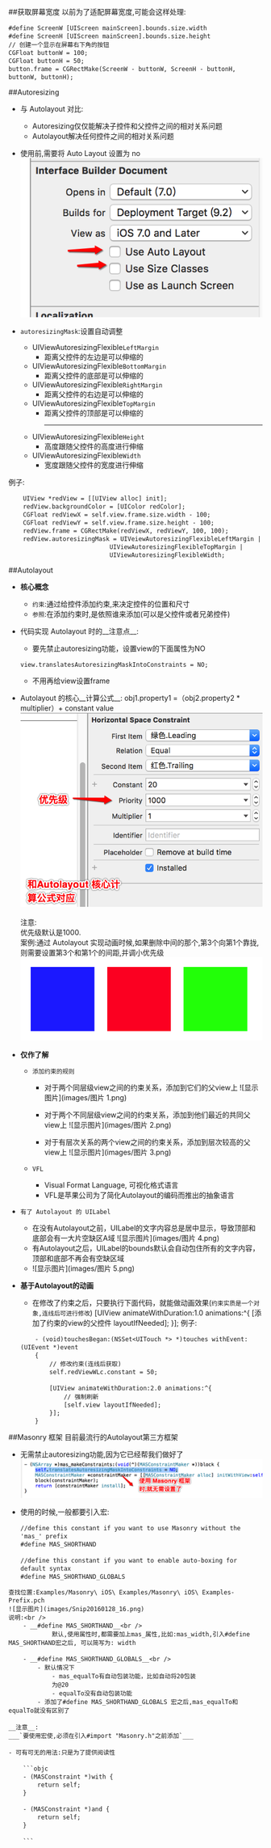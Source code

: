 ##获取屏幕宽度
以前为了适配屏幕宽度,可能会这样处理:
```objc
#define ScreenW [UIScreen mainScreen].bounds.size.width
#define ScreenH [UIScreen mainScreen].bounds.size.height
// 创建一个显示在屏幕右下角的按钮
CGFloat buttonW = 100;
CGFloat buttonH = 50;
button.frame = CGRectMake(ScreenW - buttonW, ScreenH - buttonH, buttonW, buttonH);

```


##Autoresizing
- 与 Autolayout 对比:
    - Autoresizing仅仅能解决子控件和父控件之间的相对关系问题
    - Autolayout解决任何控件之间的相对关系问题

- 使用前,需要将 Auto Layout 设置为 no
![显示图片](images/Snip20160128_9.png)

- `autoresizingMask`:设置自动调整
    - UIViewAutoresizingFlexible`LeftMargin`
        - 距离父控件的左边是可以伸缩的
    - UIViewAutoresizingFlexible`BottomMargin`
        - 距离父控件的底部是可以伸缩的
    - UIViewAutoresizingFlexible`RightMargin`
        - 距离父控件的右边是可以伸缩的
    - UIViewAutoresizingFlexible`TopMargin`
        - 距离父控件的顶部是可以伸缩的<hr />
    - UIViewAutoresizingFlexible`Height`
        - 高度跟随父控件的高度进行伸缩
    - UIViewAutoresizingFlexible`Width`
        - 宽度跟随父控件的宽度进行伸缩

例子:
```objc
    UIView *redView = [[UIView alloc] init];
    redView.backgroundColor = [UIColor redColor];
    CGFloat redViewX = self.view.frame.size.width - 100;
    CGFloat redViewY = self.view.frame.size.height - 100;
    redView.frame = CGRectMake(redViewX, redViewY, 100, 100);
    redView.autoresizingMask = UIVeiewAutoresizingFlexibleLeftMargin |
                            UIViewAutoresizingFlexibleTopMargin |
                            UIViewAutoresizingFlexibleWidth;

```

##Autolayout
- __核心概念__
    - `约束`:通过给控件添加约束,来决定控件的位置和尺寸
    - `参照`:在添加约束时,是依照谁来添加(可以是父控件或者兄弟控件)

- 代码实现 Autolayout 时的__注意点__:
    - 要先禁止autoresizing功能，设置view的下面属性为NO

    ```objc
    view.translatesAutoresizingMaskIntoConstraints = NO;

    ```
    - 不用再给view设置frame

- Autolayout 的核心__计算公式__:
        obj1.property1 =（obj2.property2 * multiplier）+ constant value
![显示图片](images/Snip20160128_12.png)
<br /><br />注意:<br />
优先级默认是1000.<br />
案例:通过 Autolayout 实现动画时候,如果删除中间的那个,第3个向第1个靠拢,则需要设置第3个和第1个的间距,并调小优先级
![显示图片](images/Snip20160128_13.png)

- __仅作了解__
    - `添加约束的规则`
        - 对于两个同层级view之间的约束关系，添加到它们的父view上
         ![显示图片](images/图片 1.png)

        - 对于两个不同层级view之间的约束关系，添加到他们最近的共同父view上
        ![显示图片](images/图片 2.png)
        - 对于有层次关系的两个view之间的约束关系，添加到层次较高的父view上
        ![显示图片](images/图片 3.png)

    - `VFL`
        - Visual Format Language, 可视化格式语言
        - VFL是苹果公司为了简化Autolayout的编码而推出的抽象语言

- `有了 Autolayout 的 UILabel`
    - 在没有Autolayout之前，UILabel的文字内容总是居中显示，导致顶部和底部会有一大片空缺区A域
    ![显示图片](images/图片 4.png)
    - 有Autolayout之后，UILabel的bounds默认会自动包住所有的文字内容，顶部和底部不再会有空缺区域
    - ![显示图片](images/图片 5.png)

- __基于Autolayout的动画__
    - 在修改了约束之后，只要执行下面代码，就能做动画效果(`约束实质是一个对象,连线后可进行修改`)
            [UIView animateWithDuration:1.0 animations:^{
                [添加了约束的view的父控件 layoutIfNeeded];
            }];
例子:

    ```objc
        - (void)touchesBegan:(NSSet<UITouch *> *)touches withEvent:(UIEvent *)event
        {
            // 修改约束(连线后获取)
            self.redViewWLc.constant = 50;

            [UIView animateWithDuration:2.0 animations:^{
                // 强制刷新
                [self.view layoutIfNeeded];
            }];
        }
    ```

##Masonry 框架
目前最流行的Autolayout第三方框架
- 无需禁止autoresizing功能,因为它已经帮我们做好了
![显示图片](images/Snip20160128_14.png)

- 使用的时候,一般都要引入宏:

    ```objc
    //define this constant if you want to use Masonry without the 'mas_' prefix
    #define MAS_SHORTHAND

    //define this constant if you want to enable auto-boxing for default syntax
    #define MAS_SHORTHAND_GLOBALS
```
查找位置:Examples/Masonry\ iOS\ Examples/Masonry\ iOS\ Examples-Prefix.pch
![显示图片](images/Snip20160128_16.png)
说明:<br />
    - __#define MAS_SHORTHAND__<br />
            默认,使用属性时,都需要加上mas_属性,比如:mas_width,引入#define MAS_SHORTHAND宏之后, 可以简写为: width

    - __#define MAS_SHORTHAND_GLOBALS__<br />
        - 默认情况下
            - mas_equalTo有自动包装功能，比如自动将20包装
            为@20
            - equalTo没有自动包装功能
        - 添加了#define MAS_SHORTHAND_GLOBALS 宏之后,mas_equalTo和equalTo就没有区别了

__注意__:
___`要使用宏使,必须在引入#import "Masonry.h"之前添加`___

- 可有可无的用法:只是为了提供阅读性

    ```objc
    - (MASConstraint *)with {
        return self;
    }

    - (MASConstraint *)and {
        return self;
    }

    ```

